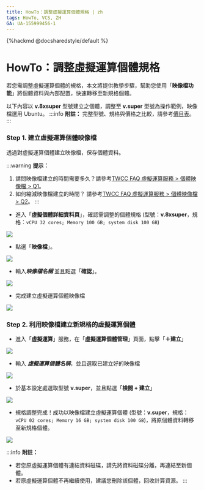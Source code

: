 ```yaml
---
title: HowTo：調整虛擬運算個體規格 | zh
tags: HowTo, VCS, ZH
GA: UA-155999456-1
---
```


{%hackmd @docsharedstyle/default %}

# HowTo：調整虛擬運算個體規格

若您需調整虛擬運算個體的規格，本文將提供教學步驟，幫助您使用「**映像檔功能**」將個體資料與內部配置，快速轉移至新規格個體。

以下內容以 **v.8xsuper** 型號建立之個體，調整至 **v.super** 型號為操作範例，映像檔選用 Ubuntu。
:::info 
<i class="fa fa-paperclip fa-20" aria-hidden="true"></i> **附註：** 完整型號、規格與價格之比較，請參考[<ins>價目表</ins>](https://www.twcc.ai/doc?page=price#%E8%99%9B%E6%93%AC%E9%81%8B%E7%AE%97%E6%9C%8D%E5%8B%99-Virtual-Compute-Service-VCS-%E2%80%BB-%E5%8D%B3%E5%B0%87%E7%99%BC%E5%94%AE%EF%BC%8C%E8%AB%8B%E6%B4%BD%E5%AE%A2%E6%9C%8D%E4%BA%BA%E5%93%A1%E4%BA%86%E8%A7%A3%E6%9B%B4%E5%A4%9A%E3%80%82)。
:::


### Step 1. 建立虛擬運算個體映像檔

透過對虛擬運算個體建立映像檔，保存個體資料。

:::warning
<i class="fa fa-lightbulb-o fa-20" aria-hidden="true"></i> **提示：** 
1. 請問映像檔建立的時間需要多久？請參考[<ins>TWCC FAQ 虛擬運算服務 > 個體映像檔 > Q1</ins>](https://man.twcc.ai/@twccdocs/faq-zh/https%3A%2F%2Fman.twcc.ai%2F%40twccdocs%2Ffaq-vcs-zh#%E5%80%8B%E9%AB%94%E5%BF%AB%E7%85%A7)。
2. 如何縮減映像檔建立的時間？ 請參考[<ins>TWCC FAQ 虛擬運算服務 > 個體映像檔 > Q2</ins>](https://man.twcc.ai/@twccdocs/faq-zh/https%3A%2F%2Fman.twcc.ai%2F%40twccdocs%2Ffaq-vcs-zh#%E5%80%8B%E9%AB%94%E5%BF%AB%E7%85%A7)。
:::

- 進入「**虛擬個體詳細資料頁**」，確認需調整的個體規格 (型號：**v.8xsuper**，規格：`vCPU 32 cores; Memory 100 GB; system disk 100 GB`)

![](https://cos.twcc.ai/SYS-MANUAL/uploads/upload_d41f8466835e7d66d0d3a519873300ac.png)


- 點選「**映像檔**」。

![](https://cos.twcc.ai/SYS-MANUAL/uploads/upload_31f44da7141378259da41efc7120ff32.png)


- 輸入***映像檔名稱*** 並且點選「**確認**」。

![](https://cos.twcc.ai/SYS-MANUAL/uploads/upload_ed2e50a4cd9980029e9dd4d291761ede.png)


- 完成建立虛擬運算個體映像檔

![](https://cos.twcc.ai/SYS-MANUAL/uploads/upload_e1a78aa185d26f10ab476109712e155a.png)




### Step 2. 利用映像檔建立新規格的虛擬運算個體

- 進入「**虛擬運算**」服務，在「**虛擬運算個體管理**」頁面，點擊「**＋建立**」

![](https://cos.twcc.ai/SYS-MANUAL/uploads/upload_4ce8a8f327be7650953856f715b4acfe.png)


- 輸入 ***虛擬運算個體名稱***，並且選取已建立好的映像檔

![](https://cos.twcc.ai/SYS-MANUAL/uploads/upload_7c1229c876a621019ad27022eca1534f.png)


- 於基本設定處選取型號 **v.super**，並且點選「**檢閱 + 建立**」

![](https://cos.twcc.ai/SYS-MANUAL/uploads/upload_9364431f90d4111f4c96595365430e01.png)


- 規格調整完成！成功以映像檔建立虛擬運算個體 (型號：**v.super**，規格：`vCPU 02 cores; Memory 16 GB; system disk 100 GB`)，將原個體資料轉移至新規格個體。

![](https://cos.twcc.ai/SYS-MANUAL/uploads/upload_56fef6bb965ea6c5be0a82f4a9f0c3eb.png)


:::info 
<i class="fa fa-paperclip fa-20" aria-hidden="true"></i> **附註：**
- 若您原虛擬運算個體有連結資料磁碟，請先將資料磁碟分離，再連結至新個體。
- 若原虛擬運算個體不再繼續使用，建議您刪除該個體，回收計算資源。
:::


